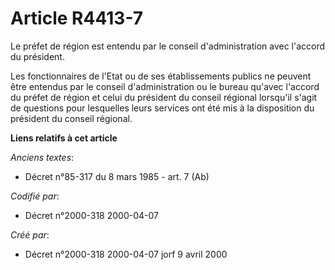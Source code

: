 # Article R4413-7

Le préfet de région est entendu par le conseil d'administration avec l'accord du président.

Les fonctionnaires de l'Etat ou de ses établissements publics ne peuvent être entendus par le conseil d'administration ou le
bureau qu'avec l'accord du préfet de région et celui du président du conseil régional lorsqu'il s'agit de questions pour
lesquelles leurs services ont été mis à la disposition du président du conseil régional.

**Liens relatifs à cet article**

_Anciens textes_:

  - Décret n°85-317 du 8 mars 1985 - art. 7 (Ab)

_Codifié par_:

  - Décret n°2000-318 2000-04-07

_Créé par_:

  - Décret n°2000-318 2000-04-07 jorf 9 avril 2000
